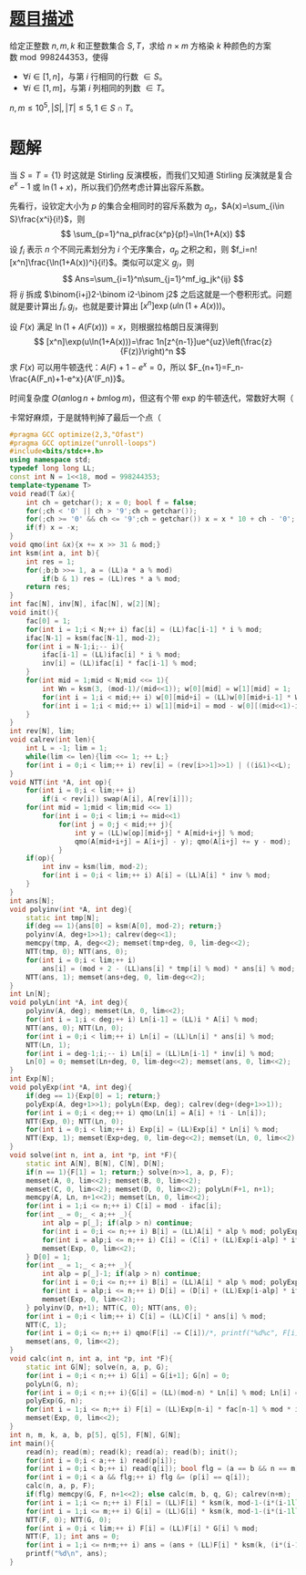 # [题目描述](https://loj.ac/p/6728)

给定正整数 $n,m,k$ 和正整数集合 $S,T$，求给 $n\times m$ 方格染 $k$ 种颜色的方案数$\bmod 998244353$，使得

- $\forall i\in[1,n]$，与第 $i$ 行相同的行数 $\in S$。
- $\forall i\in[1,m]$，与第 $i$ 列相同的列数 $\in T$。

$n,m\le 10^5,|S|,|T|\le 5,1\in S\cap T$。

# 题解

当 $S=T=\{1\}$ 时这就是 Stirling 反演模板，而我们又知道 Stirling 反演就是复合 $e^x-1$ 或 $\ln(1+x)$，所以我们仍然考虑计算出容斥系数。

先看行，设钦定大小为 $p$ 的集合全相同时的容斥系数为 $a_p$，$A(x)=\sum_{i\in S}\frac{x^i}{i!}$，则
$$
\sum_{p=1}^na_p\frac{x^p}{p!}=\ln(1+A(x))
$$
设 $f_i$ 表示 $n$ 个不同元素划分为 $i$ 个无序集合，$a_p$ 之积之和，则 $f_i=n![x^n]\frac{\ln(1+A(x))^i}{i!}$。类似可以定义 $g_j$，则
$$
Ans=\sum_{i=1}^n\sum_{j=1}^mf_ig_jk^{ij}
$$
将 $ij$ 拆成 $\binom{i+j}2-\binom i2-\binom j2$ 之后这就是一个卷积形式。问题就是要计算出 $f_i,g_j$，也就是要计算出 $[x^n]\exp(u\ln(1+A(x)))$。

设 $F(x)$ 满足 $\ln(1+A(F(x)))=x$，则根据拉格朗日反演得到
$$
[x^n]\exp(u\ln(1+A(x)))=\frac 1n[z^{n-1}]ue^{uz}\left(\frac{z}{F(z)}\right)^n
$$
求 $F(x)$ 可以用牛顿迭代：$A(F)+1-e^x=0$，所以 $F_{n+1}=F_n-\frac{A(F_n)+1-e^x}{A'(F_n)}$。

时间复杂度 $O(an\log n+bm\log m)$，但这有个带 exp 的牛顿迭代，常数好大啊（

卡常好麻烦，于是就特判掉了最后一个点（

```cpp
#pragma GCC optimize(2,3,"Ofast")
#pragma GCC optimize("unroll-loops")
#include<bits/stdc++.h>
using namespace std;
typedef long long LL;
const int N = 1<<18, mod = 998244353;
template<typename T>
void read(T &x){
	int ch = getchar(); x = 0; bool f = false;
	for(;ch < '0' || ch > '9';ch = getchar());
	for(;ch >= '0' && ch <= '9';ch = getchar()) x = x * 10 + ch - '0';
	if(f) x = -x;
}
void qmo(int &x){x += x >> 31 & mod;}
int ksm(int a, int b){
	int res = 1;
	for(;b;b >>= 1, a = (LL)a * a % mod)
		if(b & 1) res = (LL)res * a % mod;
	return res;
}
int fac[N], inv[N], ifac[N], w[2][N];
void init(){
	fac[0] = 1;
	for(int i = 1;i < N;++ i) fac[i] = (LL)fac[i-1] * i % mod;
	ifac[N-1] = ksm(fac[N-1], mod-2);
	for(int i = N-1;i;-- i){
		ifac[i-1] = (LL)ifac[i] * i % mod;
		inv[i] = (LL)ifac[i] * fac[i-1] % mod;
	}
	for(int mid = 1;mid < N;mid <<= 1){
		int Wn = ksm(3, (mod-1)/(mid<<1)); w[0][mid] = w[1][mid] = 1;
		for(int i = 1;i < mid;++ i) w[0][mid+i] = (LL)w[0][mid+i-1] * Wn % mod;
		for(int i = 1;i < mid;++ i) w[1][mid+i] = mod - w[0][(mid<<1)-i];
	}
}
int rev[N], lim;
void calrev(int len){
	int L = -1; lim = 1;
	while(lim <= len){lim <<= 1; ++ L;}
	for(int i = 0;i < lim;++ i) rev[i] = (rev[i>>1]>>1) | ((i&1)<<L);
}
void NTT(int *A, int op){
	for(int i = 0;i < lim;++ i)
		if(i < rev[i]) swap(A[i], A[rev[i]]);
	for(int mid = 1;mid < lim;mid <<= 1)
		for(int i = 0;i < lim;i += mid<<1)
			for(int j = 0;j < mid;++ j){
				int y = (LL)w[op][mid+j] * A[mid+i+j] % mod;
				qmo(A[mid+i+j] = A[i+j] - y); qmo(A[i+j] += y - mod);
			}
	if(op){
		int inv = ksm(lim, mod-2);
		for(int i = 0;i < lim;++ i) A[i] = (LL)A[i] * inv % mod;
	}
}
int ans[N];
void polyinv(int *A, int deg){
	static int tmp[N];
	if(deg == 1){ans[0] = ksm(A[0], mod-2); return;}
	polyinv(A, deg+1>>1); calrev(deg<<1);
	memcpy(tmp, A, deg<<2); memset(tmp+deg, 0, lim-deg<<2);
	NTT(tmp, 0); NTT(ans, 0);
	for(int i = 0;i < lim;++ i)
		ans[i] = (mod + 2 - (LL)ans[i] * tmp[i] % mod) * ans[i] % mod;
	NTT(ans, 1); memset(ans+deg, 0, lim-deg<<2);
}
int Ln[N];
void polyLn(int *A, int deg){
	polyinv(A, deg); memset(Ln, 0, lim<<2);
	for(int i = 1;i < deg;++ i) Ln[i-1] = (LL)i * A[i] % mod;
	NTT(ans, 0); NTT(Ln, 0);
	for(int i = 0;i < lim;++ i) Ln[i] = (LL)Ln[i] * ans[i] % mod;
	NTT(Ln, 1);
	for(int i = deg-1;i;-- i) Ln[i] = (LL)Ln[i-1] * inv[i] % mod;
	Ln[0] = 0; memset(Ln+deg, 0, lim-deg<<2); memset(ans, 0, lim<<2);
}
int Exp[N];
void polyExp(int *A, int deg){
	if(deg == 1){Exp[0] = 1; return;}
	polyExp(A, deg+1>>1); polyLn(Exp, deg); calrev(deg+(deg+1>>1));
	for(int i = 0;i < deg;++ i) qmo(Ln[i] = A[i] + !i - Ln[i]);
	NTT(Exp, 0); NTT(Ln, 0);
	for(int i = 0;i < lim;++ i) Exp[i] = (LL)Exp[i] * Ln[i] % mod;
	NTT(Exp, 1); memset(Exp+deg, 0, lim-deg<<2); memset(Ln, 0, lim<<2);
}
void solve(int n, int a, int *p, int *F){
	static int A[N], B[N], C[N], D[N];
	if(n == 1){F[1] = 1; return;} solve(n>>1, a, p, F);
	memset(A, 0, lim<<2); memset(B, 0, lim<<2);
	memset(C, 0, lim<<2); memset(D, 0, lim<<2); polyLn(F+1, n+1);
	memcpy(A, Ln, n+1<<2); memset(Ln, 0, lim<<2);
	for(int i = 1;i <= n;++ i) C[i] = mod - ifac[i];
	for(int _ = 0;_ < a;++ _){
		int alp = p[_]; if(alp > n) continue;
		for(int i = 0;i <= n;++ i) B[i] = (LL)A[i] * alp % mod; polyExp(B, n+1);
		for(int i = alp;i <= n;++ i) C[i] = (C[i] + (LL)Exp[i-alp] * ifac[alp]) % mod;
		memset(Exp, 0, lim<<2);
	} D[0] = 1;
	for(int _ = 1;_ < a;++ _){
		int alp = p[_]-1; if(alp > n) continue;
		for(int i = 0;i <= n;++ i) B[i] = (LL)A[i] * alp % mod; polyExp(B, n+1);
		for(int i = alp;i <= n;++ i) D[i] = (D[i] + (LL)Exp[i-alp] * ifac[alp]) % mod;
		memset(Exp, 0, lim<<2);
	} polyinv(D, n+1); NTT(C, 0); NTT(ans, 0);
	for(int i = 0;i < lim;++ i) C[i] = (LL)C[i] * ans[i] % mod;
	NTT(C, 1);
	for(int i = 0;i <= n;++ i) qmo(F[i] -= C[i])/*, printf("%d%c", F[i], " \n"[i==n])*/;
	memset(ans, 0, lim<<2);
}
void calc(int n, int a, int *p, int *F){
	static int G[N]; solve(n, a, p, G);
	for(int i = 0;i < n;++ i) G[i] = G[i+1]; G[n] = 0;
	polyLn(G, n);
	for(int i = 0;i < n;++ i){G[i] = (LL)(mod-n) * Ln[i] % mod; Ln[i] = 0;}
	polyExp(G, n);
	for(int i = 1;i <= n;++ i) F[i] = (LL)Exp[n-i] * fac[n-1] % mod * ifac[i-1] % mod;
	memset(Exp, 0, lim<<2);
}
int n, m, k, a, b, p[5], q[5], F[N], G[N];
int main(){
	read(n); read(m); read(k); read(a); read(b); init();
	for(int i = 0;i < a;++ i) read(p[i]);
	for(int i = 0;i < b;++ i) read(q[i]); bool flg = (a == b && n == m);
	for(int i = 0;i < a && flg;++ i) flg &= (p[i] == q[i]);
	calc(n, a, p, F);
	if(flg) memcpy(G, F, n+1<<2); else calc(m, b, q, G); calrev(n+m);
	for(int i = 1;i <= n;++ i) F[i] = (LL)F[i] * ksm(k, mod-1-(i*(i-1ll)>>1)%(mod-1)) % mod;
	for(int i = 1;i <= m;++ i) G[i] = (LL)G[i] * ksm(k, mod-1-(i*(i-1ll)>>1)%(mod-1)) % mod;
	NTT(F, 0); NTT(G, 0);
	for(int i = 0;i < lim;++ i) F[i] = (LL)F[i] * G[i] % mod;
	NTT(F, 1); int ans = 0;
	for(int i = 1;i <= n+m;++ i) ans = (ans + (LL)F[i] * ksm(k, (i*(i-1ll)>>1)%(mod-1))) % mod;
	printf("%d\n", ans);
}
```

